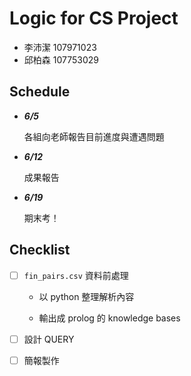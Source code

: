 # Logic for CS Project

- 李沛潔 107971023
- 邱柏森 107753029

## Schedule

- ***6/5***

	各組向老師報告目前進度與遭遇問題

- ***6/12***

	成果報告

- ***6/19***

	期末考！

## Checklist

- [ ] `fin_pairs.csv` 資料前處理

	- 以 python 整理解析內容

	- 輸出成 prolog 的 knowledge bases

- [ ] 設計 QUERY

- [ ] 簡報製作
